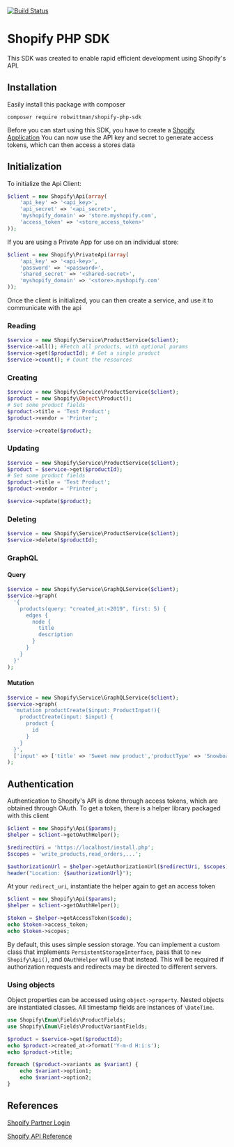[![Build Status](https://travis-ci.org/robwittman/shopify-php-sdk.svg?branch=master)](https://travis-ci.org/robwittman/shopify-php-sdk)

# Shopify PHP SDK

This SDK was created to enable rapid efficient development using Shopify's API.

## Installation

Easily install this package with composer

```shell
composer require robwittman/shopify-php-sdk
```

Before you can start using this SDK, you have to create a <a href="https://partners.shopify.com/">Shopify Application</a>
You can now use the API key and secret to generate access tokens, which can then access a stores data

## Initialization

To initialize the Api Client:

```php
$client = new Shopify\Api(array(
    'api_key' => '<api_key>',
    'api_secret' => '<api_secret>',
    'myshopify_domain' => 'store.myshopify.com',
    'access_token' => '<store_access_token>'
));
```

If you are using a Private App for use on an individual store:
```php
$client = new Shopify\PrivateApi(array(
    'api_key' => '<api-key>',
    'password' => '<password>',
    'shared_secret' => '<shared-secret>',
    'myshopify_domain' => '<store>.myshopify.com'
));
```

Once the client is initialized, you can then create a service, and use it to communicate with the api

### Reading

```php
$service = new Shopify\Service\ProductService($client);
$service->all(); #Fetch all products, with optional params
$service->get($productId); # Get a single product
$service->count(); # Count the resources
```

### Creating

```php
$service = new Shopify\Service\ProductService($client);
$product = new Shopify\Object\Product();
# Set some product fields
$product->title = 'Test Product';
$product->vendor = 'Printer';

$service->create($product);
```

### Updating

```php
$service = new Shopify\Service\ProductService($client);
$product = $service->get($productId);
# Set some product fields
$product->title = 'Test Product';
$product->vendor = 'Printer';

$service->update($product);
```

### Deleting
```php
$service = new Shopify\Service\ProductService($client);
$service->delete($productId);
```

### GraphQL

#### Query
```php
$service = new Shopify\Service\GraphQLService($client);
$service->graph(
  '{
    products(query: "created_at:<2019", first: 5) {
      edges {
        node {
          title
          description
        }
      }
    }
  }'
);
```

#### Mutation
```php
$service = new Shopify\Service\GraphQLService($client);
$service->graph(
  'mutation productCreate($input: ProductInput!){
    productCreate(input: $input) {
      product {
        id
      }
    }
  }',
  ['input' => ['title' => 'Sweet new product','productType' => 'Snowboard','vendor' => 'JadedPixel']]
);
```

## Authentication

Authentication to Shopify's API is done through access tokens, which are obtained through OAuth. To get a
token, there is a helper library packaged with this client

```php
$client = new Shopify\Api($params);
$helper = $client->getOAuthHelper();

$redirectUri = 'https://localhost/install.php';
$scopes = 'write_products,read_orders,...';

$authorizationUrl = $helper->getAuthorizationUrl($redirectUri, $scopes);
header("Location: {$authorizationUrl}");
```

At your `redirect_uri`, instantiate the helper again to get an access token
```php
$client = new Shopify\Api($params);
$helper = $client->getOAuthHelper();

$token = $helper->getAccessToken($code);
echo $token->access_token;
echo $token->scopes;
```

By default, this uses simple session storage. You can implement a custom class that implements `PersistentStorageInterface`,
pass that to `new Shopify\Api()`, and `OAuthHelper` will use that instead. This will be required if authorization requests and
redirects may be directed to different servers.

### Using objects

Object properties can be accessed using `object->property`. Nested objects are instantiated classes. All timestamp fields are instances of `\DateTime`.

```php
use Shopify\Enum\Fields\ProductFields;
use Shopify\Enum\Fields\ProductVariantFields;

$product = $service->get($productId);
echo $product->created_at->format('Y-m-d H:i:s');
echo $product->title;

foreach ($product->variants as $variant) {
    echo $variant->option1;
    echo $variant->option2;
}
```

## References

[Shopify Partner Login](https://partners.shopify.com)

[Shopify API Reference](https://help.shopify.com/api/reference)
